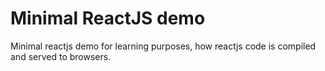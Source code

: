 # Minimal ReactJS demo

Minimal reactjs demo for learning purposes, how reactjs code is compiled and served to browsers.
